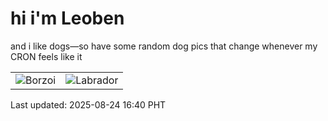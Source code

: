 # hi i'm Leoben

and i like dogs—so have some random dog pics that change whenever my CRON feels like it

|  |  |
|--------|----------|
| ![Borzoi](https://random-dog-vercel.vercel.app/api/random-borzoi?v=1756024803) | ![Labrador](https://random-dog-vercel.vercel.app/api/random-labrador?v=1756024803) |

Last updated: 2025-08-24 16:40 PHT
